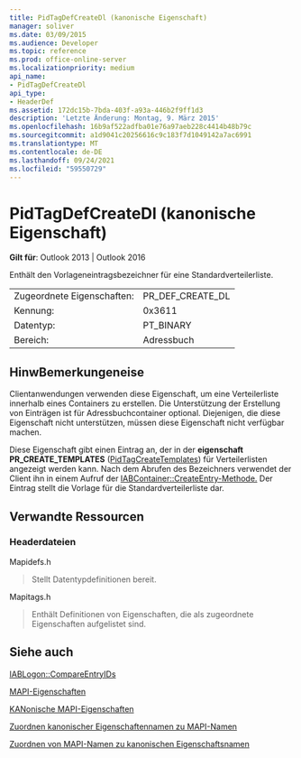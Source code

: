 ```yaml
---
title: PidTagDefCreateDl (kanonische Eigenschaft)
manager: soliver
ms.date: 03/09/2015
ms.audience: Developer
ms.topic: reference
ms.prod: office-online-server
ms.localizationpriority: medium
api_name:
- PidTagDefCreateDl
api_type:
- HeaderDef
ms.assetid: 172dc15b-7bda-403f-a93a-446b2f9ff1d3
description: 'Letzte Änderung: Montag, 9. März 2015'
ms.openlocfilehash: 16b9af522adfba01e76a97aeb228c4414b48b79c
ms.sourcegitcommit: a1d9041c20256616c9c183f7d1049142a7ac6991
ms.translationtype: MT
ms.contentlocale: de-DE
ms.lasthandoff: 09/24/2021
ms.locfileid: "59550729"
---
```

# <a name="pidtagdefcreatedl-canonical-property"></a>PidTagDefCreateDl (kanonische Eigenschaft)

  
  
**Gilt für**: Outlook 2013 | Outlook 2016 
  
Enthält den Vorlageneintragsbezeichner für eine Standardverteilerliste. 
  
|||
|:-----|:-----|
|Zugeordnete Eigenschaften:  <br/> |PR_DEF_CREATE_DL  <br/> |
|Kennung:  <br/> |0x3611  <br/> |
|Datentyp:  <br/> |PT_BINARY  <br/> |
|Bereich:  <br/> |Adressbuch  <br/> |
   
## <a name="remarks"></a>HinwBemerkungeneise

Clientanwendungen verwenden diese Eigenschaft, um eine Verteilerliste innerhalb eines Containers zu erstellen. Die Unterstützung der Erstellung von Einträgen ist für Adressbuchcontainer optional. Diejenigen, die diese Eigenschaft nicht unterstützen, müssen diese Eigenschaft nicht verfügbar machen. 
  
Diese Eigenschaft gibt einen Eintrag an, der in der **eigenschaft PR_CREATE_TEMPLATES** ([PidTagCreateTemplates](pidtagcreatetemplates-canonical-property.md)) für Verteilerlisten angezeigt werden kann. Nach dem Abrufen des Bezeichners verwendet der Client ihn in einem Aufruf der [IABContainer::CreateEntry-Methode.](iabcontainer-createentry.md) Der Eintrag stellt die Vorlage für die Standardverteilerliste dar. 
  
## <a name="related-resources"></a>Verwandte Ressourcen

### <a name="header-files"></a>Headerdateien

Mapidefs.h
  
> Stellt Datentypdefinitionen bereit.
    
Mapitags.h
  
> Enthält Definitionen von Eigenschaften, die als zugeordnete Eigenschaften aufgelistet sind.
    
## <a name="see-also"></a>Siehe auch



[IABLogon::CompareEntryIDs](iablogon-compareentryids.md)


[MAPI-Eigenschaften](mapi-properties.md)
  
[KANonische MAPI-Eigenschaften](mapi-canonical-properties.md)
  
[Zuordnen kanonischer Eigenschaftennamen zu MAPI-Namen](mapping-canonical-property-names-to-mapi-names.md)
  
[Zuordnen von MAPI-Namen zu kanonischen Eigenschaftsnamen](mapping-mapi-names-to-canonical-property-names.md)

